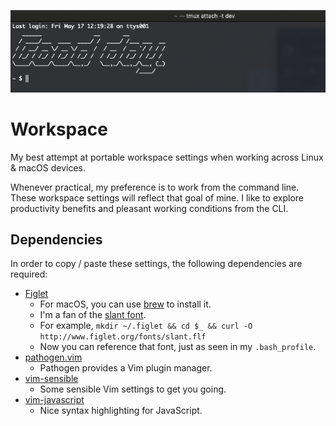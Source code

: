 ![Figlet splash](./figlet-splash.png)

# Workspace

My best attempt at portable workspace settings when working across Linux & macOS devices.

Whenever practical, my preference is to work from the command line. These workspace settings
will reflect that goal of mine. I like to explore productivity benefits and pleasant working
conditions from the CLI.

## Dependencies

In order to copy / paste these settings, the following dependencies are required:

- [Figlet](http://www.figlet.org/)
  - For macOS, you can use [brew](https://formulae.brew.sh/formula/figlet) to install it.
  - I'm a fan of the [slant font](http://www.figlet.org/fontdb_example.cgi?font=slant.flf).
  - For example, `mkdir ~/.figlet && cd $_ && curl -O http://www.figlet.org/fonts/slant.flf`
  - Now you can reference that font, just as seen in my `.bash_profile`.
- [pathogen.vim](https://github.com/tpope/vim-pathogen)
  - Pathogen provides a Vim plugin manager.
- [vim-sensible](https://github.com/tpope/vim-sensible)
  - Some sensible Vim settings to get you going.
- [vim-javascript](https://github.com/pangloss/vim-javascript)
  - Nice syntax highlighting for JavaScript.
